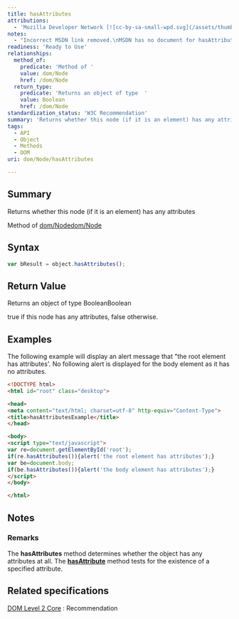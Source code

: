 ```yaml
---
title: hasAttributes
attributions:
  - 'Mozilla Developer Network [![cc-by-sa-small-wpd.svg](/assets/thumb/8/8c/cc-by-sa-small-wpd.svg/120px-cc-by-sa-small-wpd.svg.png)](http://creativecommons.org/licenses/by-sa/3.0/us/): [[Node.hasAttributes](https://developer.mozilla.org/en-US/docs/Web/API/Node.hasAttributes) Article]'
notes:
  - "Incorrect MSDN link removed.\nMSDN has no document for hasAttributes"
readiness: 'Ready to Use'
relationships:
  method_of:
    predicate: 'Method of '
    value: dom/Node
    href: /dom/Node
  return_type:
    predicate: 'Returns an object of type  '
    value: Boolean
    href: /dom/Node
standardization_status: 'W3C Recommendation'
summary: 'Returns whether this node (if it is an element) has any attributes'
tags:
  - API
  - Object
  - Methods
  - DOM
uri: dom/Node/hasAttributes

---
```

## <span>Summary</span>

Returns whether this node (if it is an element) has any attributes

Method of [dom/Node](/dom/Node)[dom/Node](/dom/Node)

## <span>Syntax</span>

``` js
var bResult = object.hasAttributes();
```

## <span>Return Value</span>

Returns an object of type BooleanBoolean

true if this node has any attributes, false otherwise.

## <span>Examples</span>

The following example will display an alert message that "the root element has attributes'. No following alert is displayed for the body element as it has no attributes.

``` html
<!DOCTYPE html>
<html id="root" class="desktop">

<head>
<meta content="text/html; charset=utf-8" http-equiv="Content-Type">
<title>hasAttributesExample</title>
</head>

<body>
<script type="text/javascript">
var re=document.getElementById('root');
if(re.hasAttributes()){alert('the root element has attributes');}
var be=document.body;
if(be.hasAttributes()){alert('the body element has attributes');}
</script>
</body>

</html>
```

## <span>Notes</span>

### <span>Remarks</span>

The **hasAttributes** method determines whether the object has any attributes at all. The [**hasAttribute**](/dom/Element/hasAttribute) method tests for the existence of a specified attribute.

## <span>Related specifications</span>

[DOM Level 2 Core](http://www.w3.org/TR/DOM-Level-2-Core/core.html)
:   Recommendation
